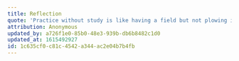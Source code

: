 ```yaml
---
title: Reflection
quote: 'Practice without study is like having a field but not plowing it. Study without reflection is like having sprouts but not weeding it. Reflection without practice is like knowing how to reap but not to sow.'
attribution: Anonymous
updated_by: a726f1e0-85b0-48e3-939b-db6b8482c1d0
updated_at: 1615492927
id: 1c635cf0-c81c-4542-a344-ac2e04b7b4fb
---
```

